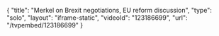 {
    "title": "Merkel on Brexit negotiations, EU reform discussion",
    "type": "solo",
    "layout": "iframe-static",
    "videoId": "123186699",
    "url": "\/tvpembed\/123186699"
}